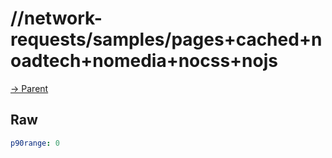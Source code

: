 
# //network-requests/samples/pages+cached+noadtech+nomedia+nocss+nojs

[→ Parent](../..)


## Raw


```yaml
p90range: 0

```


